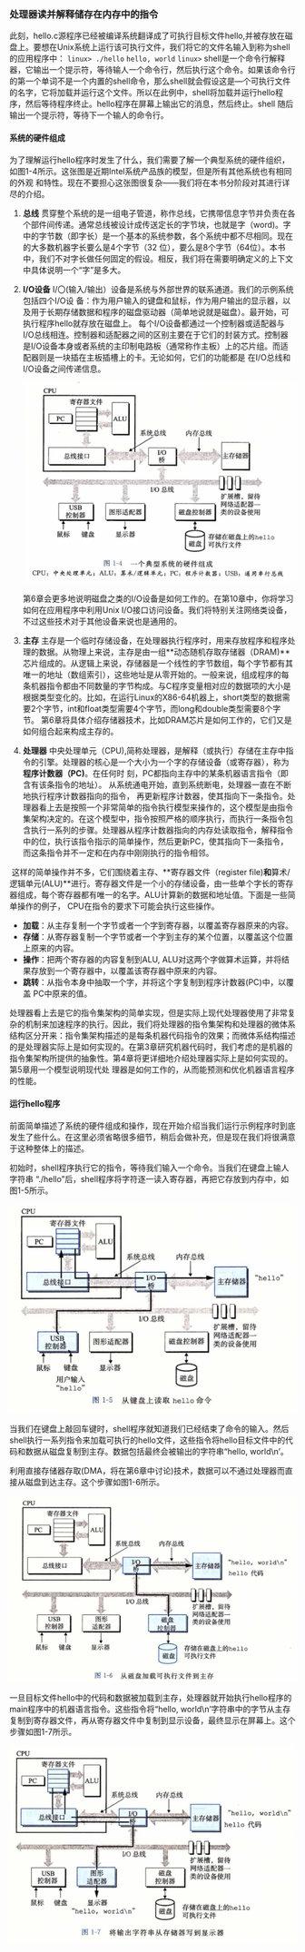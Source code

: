 ### 处理器读并解释储存在内存中的指令

​		此刻，hello.c源程序已经被编译系统翻译成了可执行目标文件hello,并被存放在磁盘上。要想在Unix系统上运行该可执行文件，我们将它的文件名输入到称为shell的应用程序中：
`linux> ./hello`
`hello, world`
`linux>`
​		shell是一个命令行解释器，它输出一个提示符，等待输人一个命令行，然后执行这个命令。如果该命令行的第一个单词不是一个内置的shell命令，那么shell就会假设这是—个可执行文件的名字，它将加载并运行这个文件。所以在此例中，shell将加载并运行hello程序，然后等待程序终止。hello程序在屏幕上输出它的消息，然后终止。shell 随后输出一个提示符，等待下一个输人的命令行。

#### 系统的硬件组成

​		为了理解运行hello程序时发生了什么，我们需要了解一个典型系统的硬件组织，如图1-4所示。这张图是近期Intel系统产品族的模型，但是所有其他系统也有相同的外观 和特性。现在不要担心这张图很复杂——我们将在本书分阶段对其进行详尽的介绍。

1. **总线**
   		贯穿整个系统的是一组电子管道，称作总线，它携带信息字节并负责在各个部件间传递。通常总线被设计成传送定长的字节块，也就是字（word)。字中的字节数（即字长）是一个基本的系统参数，各个系统中都不尽相同。现在的大多数机器字长要么是4个字节（32 位），要么是8个字节（64位）。本书中，我们不对字长做任何固定的假设。相反，我们将在需要明确定义的上下文中具体说明一个“字”是多大。

2. **I/O设备**
           I/〇(输入/输出）设备是系统与外部世界的联系通道。我们的示例系统包括四个I/O设 备：作为用户输入的键盘和鼠标，作为用户输出的显示器，以及用于长期存储数据和程序的磁盘驱动器（简单地说就是磁盘）。最开始，可执行程序hello就存放在磁盘上。
           每个I/O设备都通过一个控制器或适配器与I/O总线相连。控制器和适配器之间的区别主要在于它们的封装方式。控制器是I/O设备本身或者系统的主印制电路板（通常称作主板）上的芯片组。而适配器则是一块插在主板插槽上的卡。无论如何，它们的功能都是 在I/O总线和I/O设备之间传递信息。

   ![04一个典型系统的硬件组成](.\markdownimage\04一个典型系统的硬件组成.png)

   ​        第6章会更多地说明磁盘之类的I/O设备是如何工作的。在第10章中，你将学习如何在应用程序中利用Unix I/O接口访问设备。我们将特别关注网络类设备，不过这些技术对于其他设备来说也是通用的。

3. **主存**
           主存是一个临时存储设备，在处理器执行程序时，用来存放程序和程序处理的数据。从物理上来说，主存是由一组**动态随机存取存储器（DRAM)**芯片组成的。从逻辑上来说，存储器是一个线性的字节数组，每个字节都有其唯一的地址（数组索引），这些地址是从零开始的。一般来说，组成程序的每条机器指令都由不同数量的字节构成。与C程序变量相对应的数据项的大小是根据类型变化的。比如，在运行Linux的X86-64机器上，short类型的数据需要2个字节，int和float类型需要4个字节，而long和double类型需要8个字节。
   第6章将具体介绍存储器技术，比如DRAM芯片是如何工作的，它们又是如何组合起来构成主存的。

4. **处理器**
           中央处理单元（CPU),简称处理器，是解释（或执行）存储在主存中指令的引擎。处理器的核心是一个大小为一个字的存储设备（或寄存器），称为**程序计数器（PC)**。在任何时 刻，PC都指向主存中的某条机器语言指令（即含有该条指令的地址）。
           从系统通电开始，直到系统断电，处理器一直在不断地执行程序计数器指向的指令， 再更新程序计数器，使其指向下一条指令。处理器看上去是按照一个非常简单的指令执行模型来操作的，这个模型是由指令集架构决定的。在这个模型中，指令按照严格的顺序执行，而执行一条指令包含执行一系列的步骤。处理器从程序计数器指向的内存处读取指令，解释指令中的位，执行该指令指示的简单操作，然后更新PC，使其指向下一条指令， 而这条指令并不一定和在内存中刚刚执行的指令相邻。

​        这样的简单操作并不多，它们围绕着主存、**寄存器文件（register file)**和**算术/逻辑单元(ALU)**进行。寄存器文件是一个小的存储设备，由一些单个字长的寄存器组成，每个寄存器都有唯一的名字。ALU计算新的数据和地址值。下面是一些简单操作的例子， CPU在指令的要求下可能会执行这些操作。

- **加载**：从主存复制一个字节或者一个字到寄存器，以覆盖寄存器原来的内容。
- **存储**：从寄存器复制一个字节或者一个字到主存的某个位置，以覆盖这个位置上原来的内容。
- **操作**：把两个寄存器的内容复制到ALU, ALU对这两个字做算术运算，并将结果存放到一个寄存器中，以覆盖该寄存器中原来的内容。
- **跳转**：从指令本身中抽取一个字，并将这个字复制到程序计数器(PC)中，以覆盖 PC中原来的值。

​        处理器看上去是它的指令集架构的简单实现，但是实际上现代处理器使用了非常复杂的机制来加速程序的执行。因此，我们将处理器的指令集架构和处理器的微体系结构区分开来：指令集架构描述的是每条机器代码指令的效果；而微体系结构描述的是处理器实际上是如何实现的。在第3章研究机器代码时，我们考虑的是机器的指令集架构所提供的抽象性。第4章将更详细地介绍处理器实际上是如何实现的。第5章用一个模型说明现代处 理器是如何工作的，从而能预测和优化机器语言程序的性能。

#### 运行hello程序

​		前面简单描述了系统的硬件组成和操作，现在开始介绍当我们运行示例程序时到底发生了些什么。在这里必须省略很多细节，稍后会做补充，但是现在我们将很满意于这种整体上的描述。

​		初始时，shell程序执行它的指令，等待我们输入一个命令。当我们在键盘上输人字符串 “./hello”后，shell程序将字符逐一读入寄存器，再把它存放到内存中，如图1-5所示。

![04从键盘上读取hello命令](.\markdownimage\04从键盘上读取hello命令.png)

​		当我们在键盘上敲回车键时，shell程序就知道我们已经结束了命令的输入。然后shell执行一系列指令来加载可执行的hello文件，这些指令将hello目标文件中的代码和数据从磁盘复制到主存。数据包括最终会被输出的字符串“hello, world\n’。

​		利用直接存储器存取(DMA，将在第6章中讨论)技术，数据可以不通过处理器而直接从磁盘到达主存。这个步骤如图1-6所示。

![04从磁盘加载可执行文件到主存](.\markdownimage\04从磁盘加载可执行文件到主存.png)

​		一旦目标文件hello中的代码和数据被加载到主存，处理器就开始执行hello程序的main程序中的机器语言指令。这些指令将“hello, world\n’字符串中的字节从主存复制到寄存器文件，再从寄存器文件中复制到显示设备，最终显示在屏幕上。这个步骤如图1-7所示。

![04将输出字符串从存储器写到显示器](.\markdownimage\04将输出字符串从存储器写到显示器.png)